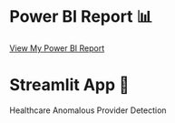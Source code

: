 #  Power BI Report 📊 
[View My Power BI Report](https://app.powerbi.com/links/RtpKIGQiWK?ctid=8666699c-2659-4141-9c7a-21c9d324591d&pbi_source=linkShare&bookmarkGuid=9b2dab50-01be-413b-801d-452bd352d80a)

# Streamlit App 🚀
Healthcare Anomalous Provider Detection
